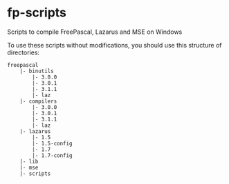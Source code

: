 # fp-scripts
Scripts to compile FreePascal, Lazarus and MSE on Windows

To use these scripts without modifications, you should use this structure of directories:

    freepascal
        |- binutils
            |- 3.0.0
            |- 3.0.1
            |- 3.1.1
            |- laz        
        |- compilers
            |- 3.0.0
            |- 3.0.1
            |- 3.1.1
            |- laz        
        |- lazarus
            |- 1.5
            |- 1.5-config
            |- 1.7
            |- 1.7-config
        |- lib
        |- mse
        |- scripts

